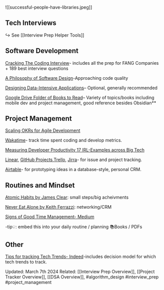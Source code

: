 ![[successful-people-have-libraries.jpeg]]

Tech Interviews
----------------------------------------------------
↪️ See [[Interview Prep Helper Tools]]

Software Development
----------------------------------------------------
[Cracking The Coding Interview](https://drive.google.com/file/d/1e_Mu5nypHdVXZd1K8jBWNZIWLMtqYjvA/view)- includes all the prep for FANG Companies + 189 best interview questions 

[A Philosophy of Software Design](https://milkov.tech/assets/psd.pdf)-Approaching code quality

[Designing Data-Intensive Applications](https://www.amazon.com/Designing-Data-Intensive-Applications-Reliable-Maintainable/dp/B08VL1BLHB/ref=sr_1_1?forceMsg=dp_add_success)– Optional, generally recommended 

[Google Drive Folder of Books to Read](https://drive.google.com/drive/folders/1ArR07VZhgx-MwLXJ6oEOk-9DqueDyORC)– Variety of topics/books including mobile dev and project management, good reference besides Obsidian**

Project Management
----------------------------------------------------

[Scaling OKRs for Agile Development](https://www.atlassian.com/agile/agile-at-scale/okr)

[Wakatime](https://wakatime.com/)- track time spent coding and develop metrics.

[Measuring Developer Productivity 17 IRL-Examples across Big Tech](https://newsletter.pragmaticengineer.com/p/measuring-developer-productivity-bae?utm_source=post-email-title&publication_id=458709&post_id=140740783&utm_campaign=email-post-title&isFreemail=true&r=1okywr&utm_medium=email)

[Linear](https://linear.app/), [GitHub Projects](https://docs.github.com/en/issues/planning-and-tracking-with-projects/learning-about-projects/about-projects),[Trello](https://trello.com/?&aceid=&adposition=&adgroup=143241824842&campaign=18406634139&creative=632084964682&device=c&keyword=trello&matchtype=e&network=g&placement=&ds_kids=p73316792581&ds_e=GOOGLE&ds_eid=700000001557344&ds_e1=GOOGLE&gad_source=1&gclid=CjwKCAiAivGuBhBEEiwAWiFmYbrabA1OIAYjIWMDfeRomP_Rwo_lSAGlS1XXgmcUt77aoPOpiHaDWhoCbG8QAvD_BwE&gclsrc=aw.ds), [Jirra](https://www.atlassian.com/software/jira)- for issue and project tracking. 

[Airtable](https://www.airtable.com/templates/sales-crm/expvjTzYAZareV1pt)- for prototyping ideas in a database-style, personal CRM.

Routines and Mindset
----------------------------------------------------
[Atomic Habits by James Clear](https://jamesclear.com/atomic-habits-summary): small steps/big acheivments

[Never Eat Alone by Keith Ferrazzi](https://ia904703.us.archive.org/22/items/mastery-by-robert-greene-urdukutabkhanapk/23%20To%2026%20Oct-2021%20-Misc%20English%20Books/Never%20Eat%20Alone%20by%20Keith%20Ferrazzi_urdukutabkhanapk.pdf): networking/CRM 


[Signs of Good Time Management- Medium](https://medium.com/@monikamalan/6-eye-opening-signs-of-good-time-management-89296882710a)

-tip💡: embed this into your daily routine / planning
📚Books / PDFs

Other
----------------------------------------------------
[Tips for tracking Tech Trends- Indeed](https://www.indeed.com/career-advice/career-development/keeping-up-with-technology)-includes decision model for which tech trends to track.


  

Updated: March 7th 2024
Related: [[Interview Prep Overview]], [[Project Tracker Overview]], [[DSA Overview]], #algorithm_design #interview_prep #project_management

